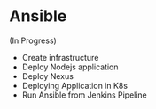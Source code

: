 # Ansible
 (In Progress)
- Create infrastructure 
- Deploy Nodejs application
- Deploy Nexus
- Deploying Application in K8s
- Run Ansible from Jenkins Pipeline

